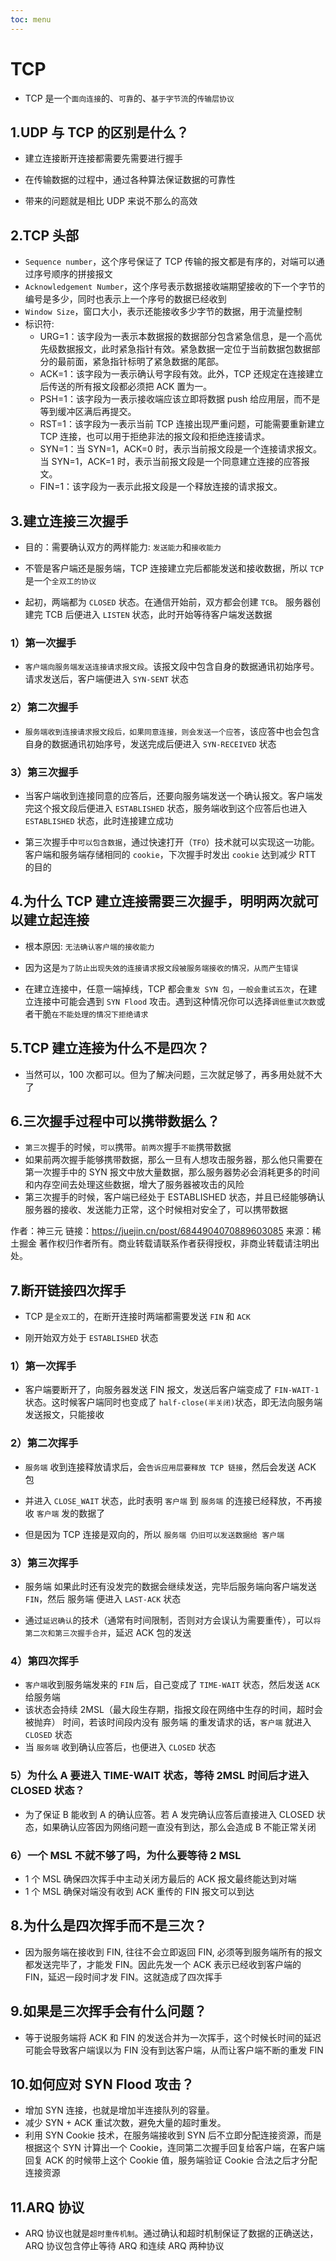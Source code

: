 ```yaml
---
toc: menu
---
```


# TCP

- TCP 是一个`面向连接`的、`可靠`的、`基于字节流`的`传输层协议`

## 1.UDP 与 TCP 的区别是什么？

- 建立连接断开连接都需要先需要进行握手

- 在传输数据的过程中，通过各种算法保证数据的可靠性

- 带来的问题就是相比 UDP 来说不那么的高效

## 2.TCP 头部

- `Sequence number`，这个序号保证了 TCP 传输的报文都是有序的，对端可以通过序号顺序的拼接报文
- `Acknowledgement Number`，这个序号表示数据接收端期望接收的下一个字节的编号是多少，同时也表示上一个序号的数据已经收到
- `Window Size`，窗口大小，表示还能接收多少字节的数据，用于流量控制
- 标识符:
  - URG=1：该字段为一表示本数据报的数据部分包含紧急信息，是一个高优先级数据报文，此时紧急指针有效。紧急数据一定位于当前数据包数据部分的最前面，紧急指针标明了紧急数据的尾部。
  - ACK=1：该字段为一表示确认号字段有效。此外，TCP 还规定在连接建立后传送的所有报文段都必须把 ACK 置为一。
  - PSH=1：该字段为一表示接收端应该立即将数据 push 给应用层，而不是等到缓冲区满后再提交。
  - RST=1：该字段为一表示当前 TCP 连接出现严重问题，可能需要重新建立 TCP 连接，也可以用于拒绝非法的报文段和拒绝连接请求。
  - SYN=1：当 SYN=1，ACK=0 时，表示当前报文段是一个连接请求报文。当 SYN=1，ACK=1 时，表示当前报文段是一个同意建立连接的应答报文。
  - FIN=1：该字段为一表示此报文段是一个释放连接的请求报文。

## 3.建立连接三次握手

- 目的：需要确认双方的两样能力: `发送能力`和`接收能力`

- 不管是客户端还是服务端，TCP 连接建立完后都能发送和接收数据，所以 `TCP` 是一个`全双工的协议`

- 起初，两端都为 `CLOSED` 状态。在通信开始前，双方都会创建 `TCB`。 服务器创建完 TCB 后便进入 `LISTEN` 状态，此时开始等待客户端发送数据

### 1）第一次握手

- `客户端向服务端发送连接请求报文段`。该报文段中包含自身的数据通讯初始序号。请求发送后，客户端便进入 `SYN-SENT` 状态

### 2）第二次握手

- `服务端收到连接请求报文段后，如果同意连接，则会发送一个应答`，该应答中也会包含自身的数据通讯初始序号，发送完成后便进入 `SYN-RECEIVED` 状态

### 3）第三次握手

- 当客户端收到连接同意的应答后，还要向服务端发送一个确认报文。客户端发完这个报文段后便进入 `ESTABLISHED` 状态，服务端收到这个应答后也进入 `ESTABLISHED` 状态，此时连接建立成功

- 第三次握手中`可以包含数据`，通过快速打开（`TFO`）技术就可以实现这一功能。客户端和服务端存储相同的 `cookie`，下次握手时发出 `cookie` 达到减少 RTT 的目的

## 4.为什么 TCP 建立连接需要三次握手，明明两次就可以建立起连接

- 根本原因: `无法确认客户端的接收能力`

- 因为这是`为了防止出现失效的连接请求报文段被服务端接收的情况，从而产生错误`

- 在建立连接中，任意一端掉线，TCP 都会`重发 SYN 包`，`一般会重试五次`，在建立连接中可能会遇到 `SYN Flood` 攻击。遇到这种情况你可以选择`调低重试次数`或者干脆`在不能处理的情况下拒绝请求`

## 5.TCP 建立连接为什么不是四次？

- 当然可以，100 次都可以。但为了解决问题，三次就足够了，再多用处就不大了

## 6.三次握手过程中可以携带数据么？

- `第三次`握手的时候，`可以`携带。`前两次`握手`不能`携带数据
- 如果前两次握手能够携带数据，那么一旦有人想攻击服务器，那么他只需要在第一次握手中的 SYN 报文中放大量数据，那么服务器势必会消耗更多的时间和内存空间去处理这些数据，增大了服务器被攻击的风险
- 第三次握手的时候，客户端已经处于 ESTABLISHED 状态，并且已经能够确认服务器的接收、发送能力正常，这个时候相对安全了，可以携带数据

作者：神三元
链接：https://juejin.cn/post/6844904070889603085
来源：稀土掘金
著作权归作者所有。商业转载请联系作者获得授权，非商业转载请注明出处。

## 7.断开链接四次挥手

- TCP 是`全双工`的，在断开连接时两端都需要发送 `FIN` 和 `ACK`

- 刚开始双方处于 `ESTABLISHED` 状态

### 1）第一次挥手

- 客户端要断开了，向服务器发送 FIN 报文，发送后客户端变成了 `FIN-WAIT-1` 状态。这时候客户端同时也变成了 `half-close(半关闭)`状态，即无法向服务端发送报文，只能接收

### 2）第二次挥手

- `服务端` 收到连接释放请求后，会`告诉应用层要释放 TCP 链接`，然后会发送 ACK 包

- 并进入 `CLOSE_WAIT` 状态，此时表明 `客户端` 到 `服务端` 的连接已经释放，不再接收 `客户端` 发的数据了

- 但是因为 TCP 连接是双向的，所以 `服务端 仍旧可以发送数据给 客户端`

### 3）第三次挥手

- 服务端 如果此时还有没发完的数据会继续发送，完毕后服务端向客户端发送 `FIN`，然后 服务端 便进入 `LAST-ACK` 状态

- 通过`延迟确认`的技术（通常有时间限制，否则对方会误认为需要重传），可以`将第二次和第三次握手合并`，延迟 ACK 包的发送

### 4）第四次挥手

- `客户端`收到服务端发来的 `FIN` 后，自己变成了 `TIME-WAIT` 状态，然后发送 `ACK` 给服务端
- 该状态会持续 2MSL（最大段生存期，指报文段在网络中生存的时间，超时会被抛弃） 时间，若该时间段内没有 服务端 的重发请求的话，`客户端` 就进入 `CLOSED` 状态
- 当 `服务端` 收到确认应答后，也便进入 `CLOSED` 状态

### 5）为什么 A 要进入 TIME-WAIT 状态，等待 2MSL 时间后才进入 CLOSED 状态？

- 为了保证 B 能收到 A 的确认应答。若 A 发完确认应答后直接进入 CLOSED 状态，如果确认应答因为网络问题一直没有到达，那么会造成 B 不能正常关闭

### 6）一个 MSL 不就不够了吗，为什么要等待 2 MSL

- 1 个 MSL 确保四次挥手中主动关闭方最后的 ACK 报文最终能达到对端
- 1 个 MSL 确保对端没有收到 ACK 重传的 FIN 报文可以到达

## 8.为什么是四次挥手而不是三次？

- 因为服务端在接收到 FIN, 往往不会立即返回 FIN, 必须等到服务端所有的报文都发送完毕了，才能发 FIN。因此先发一个 ACK 表示已经收到客户端的 FIN，延迟一段时间才发 FIN。这就造成了四次挥手

## 9.如果是三次挥手会有什么问题？

- 等于说服务端将 ACK 和 FIN 的发送合并为一次挥手，这个时候长时间的延迟可能会导致客户端误以为 FIN 没有到达客户端，从而让客户端不断的重发 FIN

## 10.如何应对 SYN Flood 攻击？

- 增加 SYN 连接，也就是增加半连接队列的容量。
- 减少 SYN + ACK 重试次数，避免大量的超时重发。
- 利用 SYN Cookie 技术，在服务端接收到 SYN 后不立即分配连接资源，而是根据这个 SYN 计算出一个 Cookie，连同第二次握手回复给客户端，在客户端回复 ACK 的时候带上这个 Cookie 值，服务端验证 Cookie 合法之后才分配连接资源

## 11.ARQ 协议

- ARQ 协议也就是`超时重传机制`。通过确认和超时机制保证了数据的正确送达，ARQ 协议包含停止等待 ARQ 和连续 ARQ 两种协议
